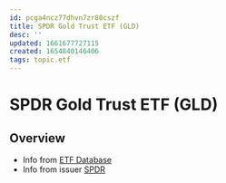 ```yaml
---
id: pcga4ncz77dhvn7zr80cszf
title: SPDR Gold Trust ETF (GLD)
desc: ''
updated: 1661677727115
created: 1654840146406
tags: topic.etf
---
```

# SPDR Gold Trust ETF (GLD)

## Overview

- Info from [ETF Database](https://etfdb.com/etf/GLD/#etf-ticker-profile)
- Info from issuer [SPDR](https://www.ssga.com/us/en/individual/etfs/funds/spdr-gold-shares-gld)